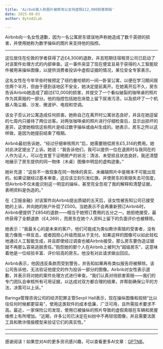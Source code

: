 ```yaml
---
title: 'Airbnb客人称图片被修改以支持虚假£12,000损害索赔'
date: 2025-08-03
author: ByteAILab

---
```


Airbnb向一名女性道歉，因为一名公寓房东错误地声称她造成了数千英镑的损害，并使用她称为数字操纵的图片来支持他的指控。

---
这位居住在伦敦的学者获得了近£4,300的退款，并且短期住宿租赁公司已启动了对该案件处理方式的内部审查。这一事件突显了现在便宜且易于获得的人工智能软件被用来操纵图像，以提供消费者投诉中虚假证据的情况，某位安全专家表示。

这名女性在今年早些时候预定了纽约曼哈顿的一间一卧室公寓，以便在学习期间居住两个半月，但由于感到该地区不安全，她决定提前离开。在她离开后不久，房东告诉Airbnb她造成了超过£12,000的损害，并提交了一个看似破裂的咖啡桌的照片作为其索赔的一部分。他的指控包括她在床垫上留下尿液污渍，以及损坏了一个机器人吸尘器、沙发、微波炉、电视和空调。

该女子否认对公寓造成任何损害。她称自己在离开时公寓状态良好，并且在她逗留的七周内只接待了两位访客。对两张咖啡桌的照片进行仔细检查后，显示出损坏的差异，这使她相信这些照片是经过数字操纵或由AI生成的。她表示，房东之所以这样做，是因为她提前结束了租期。

Airbnb最初告诉她，“经过仔细审核照片”后，她需要赔偿房东£5,314的费用。她对此决定提出了上诉。她说：“我告诉他们，我可以提供一位在退房时与我同在的人作为证人，可以在宣誓下证明房产的状况：清洁、未受损且状态良好。我还清楚地展示了房东提供的同一物体（木桌）图像中明显的虚构迹象。”

她补充道：“这些不一致现象在同一物体的真实、未编辑照片中是根本不可能出现的。如果证据经过基本审查，这应该立刻引发红旗，并使房东的索赔失去可信度，但Airbnb不仅未能识别这一明显的操纵，甚至完全忽视了我的解释和清楚证据，表明资料是伪造的。”

在《卫报金融》对该案件向Airbnb提出质疑的五天后，该女性被告知公司已接受她的上诉，并向她的账户补偿了£500。当她表示不会再重新预订Airbnb时，Airbnb便提供了£854的退款——相当于她预订费用的五分之一。她拒绝接受，最终获得了全额退款（£4,269），而房东在她个人资料上留下的负面评价也被移除。

她表示：“我最关心的是未来的客户，他们可能成为类似欺诈索赔的受害者，没有能力像我一样反击，或者因担心升级而屈从于支付。如果这样的图像可以如此轻松地通过人工智能生成，并且即使经过调查也被Airbnb接受，那么房东要伪造证据就不再那么容易逃脱责任。”抱怨她的那个人在Airbnb上被列为“超级房东”，这意味着他是一位经验丰富、评价较高的房东。他没有对此请求做出回应。

Airbnb表示，他因违反条款而受到警告，并告知如果再有类似报告将被移除。该公司告诉他，无法验证他提交的作为投诉一部分的图像。Airbnb对女性表示道歉，并表示将对她的案件处理方式进行审查。“我们认真对待损害索赔——我们的专门团队会审核所有可用证据，以达成对双方都合理的结果，并帮助确保公平的方法，决策可以上诉。”

Baringa管理咨询公司的经济犯罪主管Serpil Hall表示，现在操纵图像和视频“比以往任何时候都更容易”，使用这类软件的成本低廉，广泛可用，且所需技术要求不高。最近，一家保险公司发现，使用已被操纵的照片导致的虚假索赔在车辆和房屋维修上有所增加。“近期，许多公司已决定在纠纷中不再轻信图像，并且需要法医工具和欺诈情报模型来验证它们的真实性。”

---
---
感谢阅读！如果您对AI的更多资讯感兴趣，可以查看更多AI文章：[GPTNB](https://gptnb.com)。